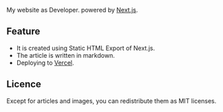 My website as Developer.
powered by [Next.js](https://nextjs.org/).

## Feature

- It is created using Static HTML Export of Next.js.
- The article is written in markdown.
- Deploying to [Vercel](https://vercel.com/).

## Licence

Except for articles and images, you can redistribute them as MIT licenses.
